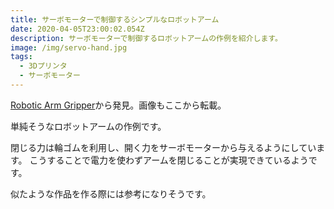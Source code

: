 ```yaml
---
title: サーボモーターで制御するシンプルなロボットアーム
date: 2020-04-05T23:00:02.054Z
description: サーボモーターで制御するロボットアームの作例を紹介します。
image: /img/servo-hand.jpg
tags:
  - 3Dプリンタ
  - サーボモーター
---
```

[Robotic Arm Gripper](https://www.instructables.com/id/Robotic-Arm-Gripper/)から発見。画像もここから転載。

単純そうなロボットアームの作例です。

閉じる力は輪ゴムを利用し、開く力をサーボモーターから与えるようにしています。
こうすることで電力を使わずアームを閉じることが実現できているようです。

似たような作品を作る際には参考になりそうです。
